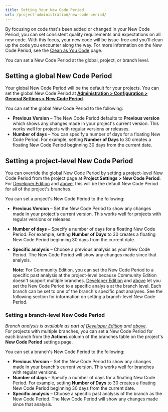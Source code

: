 ```yaml
---
title: Setting Your New Code Period
url: /project-administration/new-code-period/
---
```

By focusing on code that's been added or changed in your New Code Period, you can set consistent quality requirements and expectations on all new code. With this focus, your new code will be issue-free and you'll clean up the code you encounter along the way. For more information on the New Code Period, see the [Clean as You Code](/user-guide/clean-as-you-code/) page.

You can set a New Code Period at the global, project, or branch level.

## Setting a global New Code Period
Your global New Code Period will be the default for your projects. You can set the global New Code Period at [**Administration > Configuration > General Settings > New Code Period**](/#sonarqube-admin#/admin/settings?category=new_code_period/).  

You can set the global New Code Period to the following:

* **Previous Version** – The New Code Period defaults to **Previous version** which shows any changes made in your project's current version. This works well for projects with regular versions or releases.
* **Number of days** – You can specify a number of days for a floating New Code Period. For example, setting **Number of Days** to 30 creates a floating New Code Period beginning 30 days from the current date.

## Setting a project-level New Code Period
You can override the global New Code Period by setting a project-level New Code Period from the project page at **Project Settings > New Code Period**. For [Developer Edition](https://redirect.sonarsource.com/editions/developer.html) and [above](https://www.sonarsource.com/plans-and-pricing/), this will be the default New Code Period for all of the project's branches.

You can set a project's New Code Period to the following:

* **Previous Version** – Set the New Code Period to show any changes made in your project's current version. This works well for projects with regular versions or releases.
* **Number of days** – Specify a number of days for a floating New Code Period. For example, setting **Number of Days** to 30 creates a floating New Code Period beginning 30 days from the current date.
* **Specific analysis** – Choose a previous analysis as your New Code Period. The New Code Period will show any changes made since that analysis. 

   **Note:** For Community Edition, you can set the New Code Period to a specific past analysis at the project-level because Community Edition doesn't support multiple branches. [Developer Edition](https://redirect.sonarsource.com/editions/developer.html) and [above](https://www.sonarsource.com/plans-and-pricing/) let you set the New Code Period to a specific analysis at the branch level. Each branch can be set to one of the branch's specific past analyses. See the following section for information on setting a branch-level New Code Period. 

### Setting a branch-level New Code Period
_Branch analysis is available as part of [Developer Edition](https://redirect.sonarsource.com/editions/developer.html) and [above](https://www.sonarsource.com/plans-and-pricing/)._  
For projects with multiple branches, you can set a New Code Period for each branch from the **Actions** column of the branches table on the project's **New Code Period** settings page.

You can set a branch's New Code Period to the following:

* **Previous Version** – Set the New Code Period to show any changes made in your branch's current version. This works well for branches with regular versions.
* **Number of days** – Specify a number of days for a floating New Code Period. For example, setting **Number of Days** to 30 creates a floating New Code Period beginning 30 days from the current date.
* **Specific analysis** – Choose a specific past analysis of the branch as the New Code Period. The New Code Period will show any changes made since that analysis.
